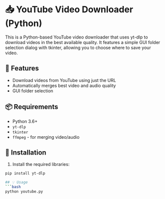 # 📥 YouTube Video Downloader (Python)

This is a Python-based YouTube video downloader that uses yt-dlp to download videos in the best available quality. It features a simple GUI folder selection dialog with tkinter, allowing you to choose where to save your video.

## 🚀 Features
- Download videos from YouTube using just the URL
- Automatically merges best video and audio quality
- GUI folder selection


## 📦 Requirements
- Python 3.6+
- `yt-dlp`
- `tkinter` 
- `ffmpeg` - for merging video/audio

## 🔧 Installation

1. Install the required libraries:

```bash
pip install yt-dlp

## 💡 Usage
```bash
python youtube.py

